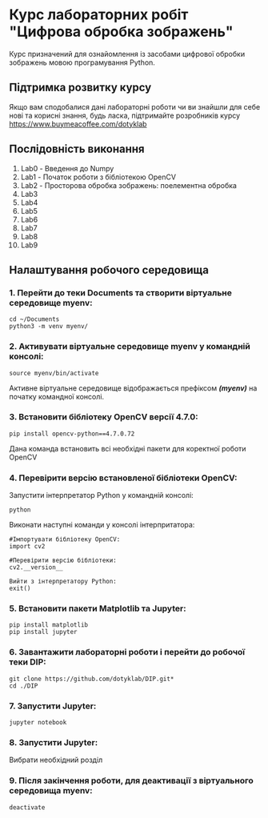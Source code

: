 # Курс лабораторних робіт "Цифрова обробка зображень"

Курс призначений для ознайомлення із засобами цифрової обробки зображень мовою програмування Python.

## Підтримка розвитку курсу

Якщо вам сподобалися дані лабораторні роботи чи ви знайшли для себе нові та корисні знання, будь ласка, підтримайте розробників курсу
https://www.buymeacoffee.com/dotyklab

## Послідовність виконання

1. Lab0 - Введення до Numpy
2. Lab1 - Початок роботи з бібліотекою OpenCV
3. Lab2 - Просторова обробка зображень: поелементна обробка
4. Lab3
5. Lab4
6. Lab5
7. Lab6
8. Lab7
9. Lab8
10. Lab9

## Налаштування робочого середовища

### 1. Перейти до теки Documents та створити віртуальне середовище myenv:
```
cd ~/Documents
python3 -m venv myenv/
```

### 2. Активувати віртуальне середовище myenv у командній консолі:
```
source myenv/bin/activate
```

Активне віртуальне середовище відображається префіксом ***(myenv)*** на початку командної консолі.

### 3. Встановити бібліотеку OpenCV версії 4.7.0:
```
pip install opencv-python==4.7.0.72
```

Дана команда встановить всі необхідні пакети для коректної роботи OpenCV

### 4. Перевірити версію встановленої бібліотеки OpenCV:
Запустити інтерпретатор Python у командній консолі:
```
python
```

Виконати наступні команди у консолі інтерпритатора:
```
#Імпортувати бібліотеку OpenCV:
import cv2

#Перевірити версію бібліотеки:
cv2.__version__

Вийти з інтерпретатору Python:
exit()
```

### 5. Встановити пакети Matplotlib та Jupyter:
```
pip install matplotlib
pip install jupyter
```

### 6. Завантажити лабораторні роботи і перейти до робочої теки DIP:
```
git clone https://github.com/dotyklab/DIP.git*
cd ./DIP
```

### 7. Запустити Jupyter:
```
jupyter notebook
```

### 8. Запустити Jupyter:
Вибрати необхідний розділ

### 9. Після закінчення роботи, для деактивації з віртуального середовища myenv:
```
deactivate
```